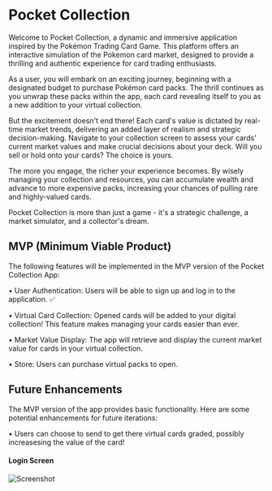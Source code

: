 # Pocket Collection

Welcome to Pocket Collection, a dynamic and immersive application inspired by the Pokémon Trading Card Game. This platform offers an interactive simulation of the Pokemon card market, designed to provide a thrilling and authentic experience for card trading enthusiasts.

As a user, you will embark on an exciting journey, beginning with a designated budget to purchase Pokémon card packs. The thrill continues as you unwrap these packs within the app, each card revealing itself to you as a new addition to your virtual collection.

But the excitement doesn't end there! Each card's value is dictated by real-time market trends, delivering an added layer of realism and strategic decision-making. Navigate to your collection screen to assess your cards' current market values and make crucial decisions about your deck. Will you sell or hold onto your cards? The choice is yours.

The more you engage, the richer your experience becomes. By wisely managing your collection and resources, you can accumulate wealth and advance to more expensive packs, increasing your chances of pulling rare and highly-valued cards.

Pocket Collection is more than just a game - it's a strategic challenge, a market simulator, and a collector's dream.

## MVP (Minimum Viable Product)

The following features will be implemented in the MVP version of the Pocket Collection App:

• User Authentication: Users will be able to sign up and log in to the application. ✅

• Virtual Card Collection: Opened cards will be added to your digital collection! This feature makes managing your cards easier than ever.

• Market Value Display: The app will retrieve and display the current market value for cards in your virtual collection.

• Store: Users can purchase virtual packs to open.

## Future Enhancements

The MVP version of the app provides basic functionality. Here are some potential enhancements for future iterations:

• Users can choose to send to get there virtual cards graded, possibly increasesing the value of the card!

#### Login Screen

![Screenshot](https://github.com/Brad-Williams-Dev/pokemonScanner/blob/main/assets/6F583360-26E7-4471-B3C1-9017497573B8.png?raw=true)

<!-- #### HomeScreen

![Screenshot](https://github.com/Brad-Williams-Dev/pokemonScanner/blob/main/assets/8569D55A-C30C-4F06-B020-7EEE08E870D3.png?raw=true) -->
